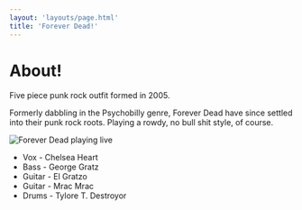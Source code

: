 ```yaml
---
layout: 'layouts/page.html'
title: 'Forever Dead!'
---
```



<h1>About!</h1>

Five piece punk rock outfit formed in 2005.

Formerly dabbling in the Psychobilly genre, Forever Dead have since settled into their punk rock roots. Playing a rowdy, no bull shit style, of course.

<img src="https://res.cloudinary.com/dy8mxogvn/image/upload/v1617016443/foreverdead/50116454_10161702087965657_1973060597998157824_n.jpg" alt="Forever Dead playing live" class="">

* Vox - Chelsea Heart
* Bass - George Gratz
* Guitar - El Gratzo
* Guitar - Mrac Mrac
* Drums - Tylore T. Destroyor
